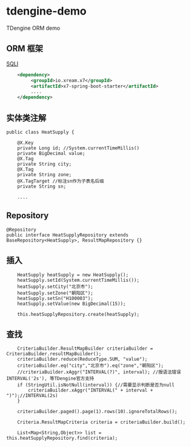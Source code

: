# tdengine-demo
TDengine ORM demo


## ORM 框架 
   [SQLI](http://sqli.xream.io)
   ```xml        
       <dependency>
            <groupId>io.xream.x7</groupId>
            <artifactId>x7-spring-boot-starter</artifactId>
            ....
       </dependency>
   ```

## 实体类注解
    public class HeatSupply {

        @X.Key
        private Long id; //System.currentTimeMillis()
        private BigDecimal value;
        @X.Tag
        private String city;
        @X.Tag
        private String zone;
        @X.TagTarget //标注sn作为子表名后缀
        private String sn;
        
        ....
       
##  Repository 
    @Repository
    public interface HeatSupplyRepository extends BaseRepository<HeatSupply>, ResultMapRepository {}
    
## 插入
        HeatSupply heatSupply = new HeatSupply();
        heatSupply.setId(System.currentTimeMillis());
        heatSupply.setCity("北京市");
        heatSupply.setZone("朝阳区");
        heatSupply.setSn("H100003");
        heatSupply.setValue(new BigDecimal(15));
        
        this.heatSupplyRepository.create(heatSupply);
        
## 查找
        CriteriaBuilder.ResultMapBuilder criteriaBuilder = CriteriaBuilder.resultMapBuilder();
        criteriaBuilder.reduce(ReduceType.SUM, "value");
        criteriaBuilder.eq("city","北京市").eq("zone","朝阳区");
        //criteriaBuilder.xAggr("INTERVAL(?)", interval); //报语法错误 INTERVAL('2s'), 等TDengine官方支持
        if (StringUtil.isNotNull(interval)) {//需要显示判断是否为null
            criteriaBuilder.xAggr("INTERVAL(" + interval + ")");//INTERVAL(2s)
        }

        criteriaBuilder.paged().page(1).rows(10).ignoreTotalRows();
        
        Criteria.ResultMapCriteria criteria = criteriaBuilder.build();

        List<Map<String,Object>> list = this.heatSupplyRepository.find(criteria);
        
        